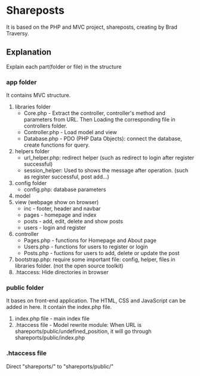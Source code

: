 # Shareposts
It is based on the PHP and MVC project, shareposts, creating by Brad Traversy.
## Explanation
Explain each part(folder or file) in the structure
### app folder
It contains MVC structure.
 1. libraries folder
    * Core.php - Extract the controller, controller's method and parameters from URL. Then Loading the corresponding file in controllers folder.
    * Controller.php - Load model and view
    * Database.php - PDO (PHP Data Objects): connect the database, create functions for query.
 2. helpers folder
    * url_helper.php: redirect helper (such as redirect to login after register successful)
    * session_helper: Used to shows the message after operation. (such as register successful, post add...)
 3. config folder
    * config.php: database parameters
 4. model 
 5. view (webpage show on browser)
    * inc - footer, header and navbar
    * pages - homepage and index
    * posts - add, edit, delete and show posts
    * users - login and register
 6. controller 
     * Pages.php - functions for Homepage and About page
     * Users.php - functions for users to register or login
     * Posts.php - fuctions for users to add, delete or update the post
 7. bootstrap.php: require some important file: config, helper, files in libraries folder. (not the open source toolkit)
 8. .htaccess: Hide directories in browser 
### public folder
It bases on front-end application. The HTML, CSS and JavaScript can be added in here. It contain the index.php file.
 1. index.php file - main index file
 2. .htaccess file - Model rewrite module: When URL is shareports/public/undefined_position, it will go through shareports/public/index.php
### .htaccess file
Direct "shareports/" to "shareports/public/"
